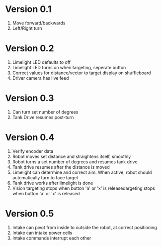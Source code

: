 # Version 0.1
1. Move forward/backwards
2. Left/Right turn
# Version 0.2
1. Limelight LED defaults to off
2. Limelight LED turns on when targeting, seperate button
3. Correct values for distance/vector to target display on shuffleboard
4. Driver camera has live feed
# Version 0.3
1. Can turn set number of degrees
2. Tank Drive resumes post-turn
# Version 0.4
1. Verify encoder data
2. Robot moves set distance and straightens itself, smoothly
3. Robot turns a set number of degrees and resumes tank drive
4. Tank drive resumes after the distance is moved
5. Limelight can determine and correct aim. When active, robot should automatically turn to face target
6. Tank drive works after limelight is done
7. Vision targeting stops when button 'a' or 'x' is releasedargeting stops when button 'a' or 'x' is released
# Version 0.5
1. Intake can pivot from inside to outside the robot, at correct positioning
2. Intake can intake power cells
3. Intake commands interrupt each other
